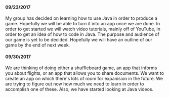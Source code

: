 #### 09/23/2017
My group has decided on learning how to use Java in order to produce a game.
Hopefully we will be able to turn it into an app once we are done.
In order to get started we will watch video tutorials, mainly off of YouTube, in order to get an idea of how to code in Java.
The purpose and audience of our game is yet to be decided.
Hopefully we will have an outline of our game by the end of next week.

#### 09/30/2017
We are thinking of doing either a shuffleboard game, an app that informs you about flights, or an app that allows you to share documents.
We want to create an app on which there's lots of room for expanision in the future.
We are trying to figure out now how much we need to learn in order to accomplish one of these.
Also, we have started looking at Java videos.
